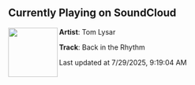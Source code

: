 ## Currently Playing on SoundCloud

[<img align="left" width="100" src="https://i1.sndcdn.com/artworks-2zzzmadLh35jB8A2-vtdjaw-t500x500.png">](https://soundcloud.com/tom-lysar/back-in-the-rhythm)

**Artist**: Tom Lysar 

**Track**: Back in the Rhythm

Last updated at 7/29/2025, 9:19:04 AM
